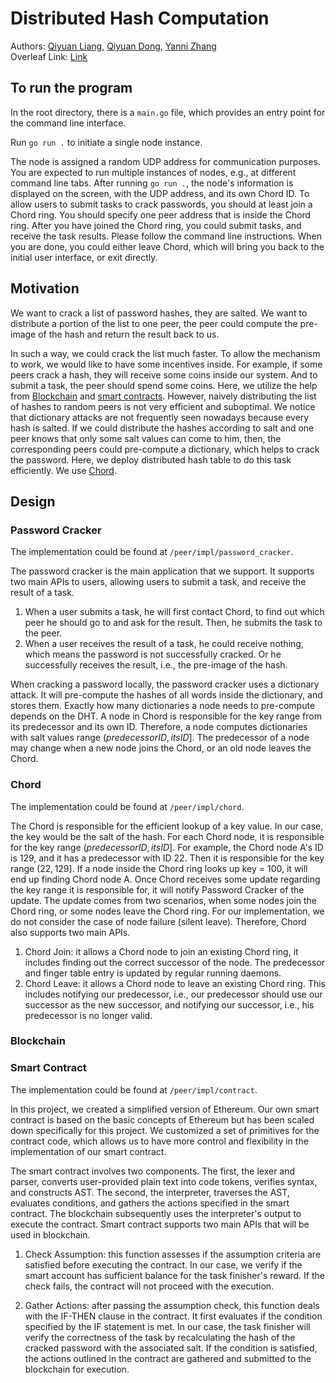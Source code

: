 # Distributed Hash Computation

Authors: [Qiyuan Liang](https://github.com/IYuan505), [Qiyuan Dong](https://github.com/akaqyd), [Yanni Zhang](https://github.com/YanniZhangYZ)<br>
Overleaf Link: [Link](https://www.overleaf.com/project/639f1a97a9ac119914c1a0e3)

## To run the program

In the root directory, there is a `main.go` file, which provides an entry point for the command line interface.

Run `go run .` to initiate a single node instance.

The node is assigned a random UDP address for communication purposes. You are expected to run multiple instances of nodes, e.g., at different command line tabs. After running `go run .`, the node's information is displayed on the screen, with the UDP address, and its own Chord ID. To allow users to submit tasks to crack passwords, you should at least join a Chord ring. You should specify one peer address that is inside the Chord ring. After you have joined the Chord ring, you could submit tasks, and receive the task results. Please follow the command line instructions. When you are done, you could either leave Chord, which will bring you back to the initial user interface, or exit directly.

## Motivation

We want to crack a list of password hashes, they are salted. We want to distribute a portion of the list to one peer, the peer could compute the pre-image of the hash and return the result back to us.

In such a way, we could crack the list much faster. To allow the mechanism to work, we would like to have some incentives inside. For example, if some peers crack a hash, they will receive some coins inside our system. And to submit a task, the peer should spend some coins. Here, we utilize the help from [Blockchain](https://en.wikipedia.org/wiki/Blockchain) and [smart contracts](https://en.wikipedia.org/wiki/Smart_contract). However, naively distributing the list of hashes to random peers is not very efficient and suboptimal. We notice that dictionary attacks are not frequently seen nowadays because every hash is salted. If we could distribute the hashes according to salt and one peer knows that only some salt values can come to him, then, the corresponding peers could pre-compute a dictionary, which helps to crack the password. Here, we deploy distributed hash table to do this task efficiently. We use [Chord](https://en.wikipedia.org/wiki/Chord_(peer-to-peer)).

## Design

### Password Cracker

The implementation could be found at `/peer/impl/password_cracker`.

The password cracker is the main application that we support. It supports two main APIs to users, allowing users to submit a task, and receive the result of a task.

1. When a user submits a task, he will first contact Chord, to find out which peer he should go to and ask for the result. Then, he submits the task to the peer.
2. When a user receives the result of a task, he could receive nothing, which means the password is not successfully cracked. Or he successfully receives the result, i.e., the pre-image of the hash.

When cracking a password locally, the password cracker uses a dictionary attack. It will pre-compute the hashes of all words inside the dictionary, and stores them. Exactly how many dictionaries a node needs to pre-compute depends on the DHT. A node in Chord is responsible for the key range from its predecessor and its own ID. Therefore, a node computes dictionaries with salt values range $(predecessor ID, its ID]$. The predecessor of a node may change when a new node joins the Chord, or an old node leaves the Chord.

### Chord

The implementation could be found at `/peer/impl/chord`.

The Chord is responsible for the efficient lookup of a key value. In our case, the key would be the salt of the hash. For each Chord node, it is responsible for the key range $(predecessor ID, its ID]$. For example, the Chord node A's ID is 129, and it has a predecessor with ID 22. Then it is responsible for the key range $(22, 129]$. If a node inside the Chord ring looks up key = 100, it will end up finding Chord node A. Once Chord receives some update regarding the key range it is responsible for, it will notify Password Cracker of the update. The update comes from two scenarios, when some nodes join the Chord ring, or some nodes leave the Chord ring. For our implementation, we do not consider the case of node failure (silent leave). Therefore, Chord also supports two main APIs.

1. Chord Join: it allows a Chord node to join an existing Chord ring, it includes finding out the correct successor of the node. The predecessor and finger table entry is updated by regular running daemons.
2. Chord Leave: it allows a Chord node to leave an existing Chord ring. This includes notifying our predecessor, i.e., our predecessor should use our successor as the new successor, and notifying our successor, i.e., his predecessor is no longer valid.

### Blockchain

### Smart Contract

The implementation could be found at `/peer/impl/contract`.

In this project, we created a simplified version of Ethereum. Our own smart contract is based on the basic concepts of Ethereum but has been scaled down specifically for this project. We customized a set of primitives for the contract code, which allows us to have more control and flexibility in the implementation of our smart contract.

The smart contract involves two components. The first, the lexer and parser, converts user-provided plain text into code tokens, verifies syntax, and constructs AST. The second, the interpreter, traverses the AST, evaluates conditions, and gathers the actions specified in the smart contract. The blockchain subsequently uses the interpreter's output to execute the contract. Smart contract supports two main APIs that will be used in blockchain.

1. Check Assumption: this function assesses if the assumption criteria are satisfied before executing the contract. In our case, we verify if the smart account has sufficient balance for the task finisher's reward. If the check fails, the contract will not proceed with the execution.

2. Gather Actions: after passing the assumption check, this function deals with the IF-THEN clause in the contract. It first evaluates if the condition specified by the IF statement is met. In our case, the task finisher will verify the correctness of the task by recalculating the hash of the cracked password with the associated salt. If the condition is satisfied, the actions outlined in the contract are gathered and submitted to the blockchain for execution.
